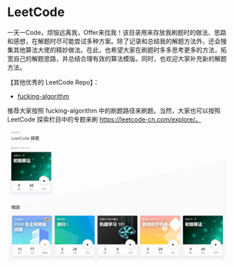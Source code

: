 # LeetCode
一天一Code，烦恼远离我，Offer来找我！该目录用来存放我刷题时的做法、思路和感想，在解题时尽可能尝试多种方案。除了记录和总结我的解题方法外，还会搜集其他算法大佬的精妙做法。在此，也希望大家在刷题时多多思考更多的方法，拓宽自己的解题思路，并总结合理有效的算法模版。同时，也欢迎大家补充新的解题方法。

【其他优秀的 LeetCode Repo】：
- [fucking-algorithm](https://github.com/labuladong/fucking-algorithm)

推荐大家按照 fucking-algorithm 中的刷题路径来刷题。当然，大家也可以按照 LeetCode 探索栏目中的专题来刷 https://leetcode-cn.com/explore/。

![LeetCode 探索界面](https://raw.githubusercontent.com/clvsit/markdown-image/master/leetcode/20200321151506.png)